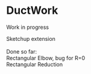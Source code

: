 # DuctWork

Work in progress

Sketchup extension <br> <br>
Done so far:<br>
Rectangular Elbow, bug for R=0<br>
Rectangular Reduction
